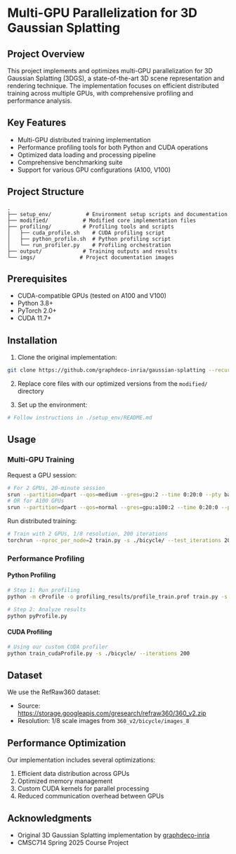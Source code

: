 # Multi-GPU Parallelization for 3D Gaussian Splatting

## Project Overview
This project implements and optimizes multi-GPU parallelization for 3D Gaussian Splatting (3DGS), a state-of-the-art 3D scene representation and rendering technique. The implementation focuses on efficient distributed training across multiple GPUs, with comprehensive profiling and performance analysis.

## Key Features
- Multi-GPU distributed training implementation
- Performance profiling tools for both Python and CUDA operations
- Optimized data loading and processing pipeline
- Comprehensive benchmarking suite
- Support for various GPU configurations (A100, V100)

## Project Structure
```
.
├── setup_env/           # Environment setup scripts and documentation
├── modified/           # Modified core implementation files
├── profiling/          # Profiling tools and scripts
│   ├── cuda_profile.sh    # CUDA profiling script
│   ├── python_profile.sh  # Python profiling script
│   └── run_profiler.py    # Profiling orchestration
├── output/             # Training outputs and results
└── imgs/              # Project documentation images
```

## Prerequisites
- CUDA-compatible GPUs (tested on A100 and V100)
- Python 3.8+
- PyTorch 2.0+
- CUDA 11.7+

## Installation

1. Clone the original implementation:
```bash
git clone https://github.com/graphdeco-inria/gaussian-splatting --recursive
```

2. Replace core files with our optimized versions from the `modified/` directory

3. Set up the environment:
```bash
# Follow instructions in ./setup_env/README.md
```

## Usage

### Multi-GPU Training
Request a GPU session:
```bash
# For 2 GPUs, 20-minute session
srun --partition=dpart --qos=medium --gres=gpu:2 --time 0:20:0 --pty bash
# OR for A100 GPUs
srun --partition=dpart --qos=normal --gres=gpu:a100:2 --time 0:20:0 --pty bash
```

Run distributed training:
```bash
# Train with 2 GPUs, 1/8 resolution, 200 iterations
torchrun --nproc_per_node=2 train.py -s ./bicycle/ --test_iterations 200 --iterations 200 -r 8
```

### Performance Profiling

#### Python Profiling
```bash
# Step 1: Run profiling
python -m cProfile -o profiling_results/profile_train.prof train.py -s data/bicycle/ --iterations 200

# Step 2: Analyze results
python pyProfile.py
```

#### CUDA Profiling
```bash
# Using our custom CUDA profiler
python train_cudaProfile.py -s ./bicycle/ --iterations 200
```

## Dataset
We use the RefRaw360 dataset:
- Source: https://storage.googleapis.com/gresearch/refraw360/360_v2.zip
- Resolution: 1/8 scale images from `360_v2/bicycle/images_8`

## Performance Optimization
Our implementation includes several optimizations:
1. Efficient data distribution across GPUs
2. Optimized memory management
3. Custom CUDA kernels for parallel processing
4. Reduced communication overhead between GPUs

## Acknowledgments
- Original 3D Gaussian Splatting implementation by [graphdeco-inria](https://github.com/graphdeco-inria/gaussian-splatting)
- CMSC714 Spring 2025 Course Project